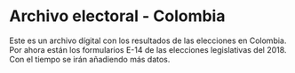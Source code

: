# Archivo electoral - Colombia

Este es un archivo dígital con los resultados de las elecciones en Colombia. Por ahora están los formularios E-14 de las elecciones legislativas del 2018. Con el tiempo se irán añadiendo más datos.
